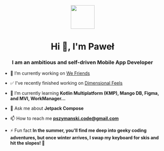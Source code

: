 <div align="center">
  <img src="https://github.com/Pablit0x/Pablit0x/assets/76017191/9d7e3364-4fbc-46bc-b06d-c3eb48d83922" width="75" height="75">
    <h1>Hi 👋, I'm Paweł</h1>
</div>

<h3 align="center">I am an ambitious and self-driven Mobile App Developer</h3>

- 🔭 I’m currently working on [We Friends](https://github.com/Pablit0x/WeFriends)

- ✅ I've recently finished working on [Dimensional Feels](https://github.com/Pablit0x/Dimensional-Feels)

- 🌱 I’m currently learning **Kotlin Multiplatform (KMP), Mango DB, Figma, and MVI, WorkManager...**

- 💬 Ask me about **Jetpack Compose**

- 📫 How to reach me **pszymanski.code@gmail.com**

- ⚡ Fun fact **In the summer, you'll find me deep into geeky coding adventures, but once winter arrives, I swap my keyboard for skis and hit the slopes! 🎿**




</p>
